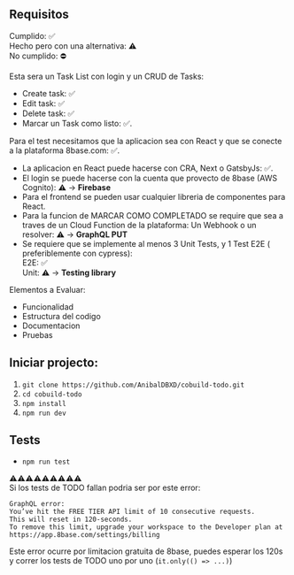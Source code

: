 ## Requisitos

Cumplido: ✅ <br />
Hecho pero con una alternativa: ⚠️ <br />
No cumplido: ⛔ <br />

Esta sera un Task List con login y un CRUD de Tasks:
- Create task: ✅
- Edit task: ✅
- Delete task: ✅
- Marcar un Task como listo: ✅.

Para el test necesitamos que la aplicacion sea con React y que se conecte a la plataforma 8base.com: ✅.

- La aplicacion en React puede hacerse con CRA, Next o GatsbyJs: ✅.
- El login se puede hacerse con la cuenta que provecto de 8base (AWS Cognito): ⚠️ -> **Firebase**
- Para el frontend se pueden usar cualquier libreria de componentes para React.
- Para la funcion de MARCAR COMO COMPLETADO se require que sea a traves de un Cloud Function de la plataforma: Un Webhook o un resolver: ⚠️ -> **GraphQL PUT**
- Se requiere que se implemente al menos 3 Unit Tests, y 1 Test E2E ( preferiblemente con cypress): <br />
E2E: ✅ <br />
Unit: ⚠️ -> **Testing library**

Elementos a Evaluar:

- Funcionalidad
- Estructura del codigo
- Documentacion
- Pruebas

## Iniciar projecto:

1. `git clone https://github.com/AnibalDBXD/cobuild-todo.git`
2. `cd cobuild-todo`
3. `npm install`
4. `npm run dev`

## Tests
- `npm run test`

⚠️⚠️⚠️⚠️⚠️⚠️⚠️⚠️⚠️ <br />
Si los tests de TODO fallan podria ser por este error:
```
GraphQL error:
You’ve hit the FREE TIER API limit of 10 consecutive requests.
This will reset in 120-seconds.
To remove this limit, upgrade your workspace to the Developer plan at https://app.8base.com/settings/billing
```
Este error ocurre por limitacion gratuita de 8base, puedes esperar los 120s y correr los tests de TODO uno por uno (`it.only(() => ...)`)
